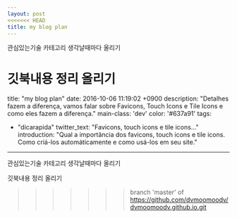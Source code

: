 ```yaml
---
layout: post
<<<<<<< HEAD
title: my blog plan
---
```

관심있는기술 카테고리   생각날때마다 올리기

깃북내용 정리 올리기
=======
title: "my blog plan"
date: 2016-10-06 11:19:02 +0900
description: "Detalhes fazem a diferença, vamos falar sobre Favicons, Touch Icons e Tile Icons e como eles fazem a diferença."
main-class: 'dev'
color: '#637a91'
tags:
- "dicarapida"
twitter_text: "Favicons, touch icons e tile icons..."
introduction: "Qual a importância dos favicons, touch icons e tile icons. Como criá-los automáticamente e como usá-los em seu site."
---
관심있는기술 카테고리   생각날때마다 올리기

깃북내용 정리 올리기
>>>>>>> branch 'master' of https://github.com/dvmoomoodv/dvmoomoodv.github.io.git
